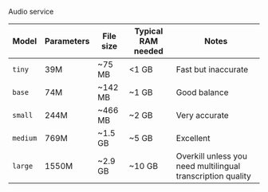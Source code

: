 Audio service

| Model    | Parameters | File size | Typical RAM needed | Notes                                                       |
| -------- | ---------- | --------- | ------------------ | ----------------------------------------------------------- |
| `tiny`   | 39M        | ~75 MB    | <1 GB              | Fast but inaccurate                                         |
| `base`   | 74M        | ~142 MB   | ~1 GB              | Good balance                                                |
| `small`  | 244M       | ~466 MB   | ~2 GB              | Very accurate                                               |
| `medium` | 769M       | ~1.5 GB   | ~5 GB              | Excellent                                                   |
| `large`  | 1550M      | ~2.9 GB   | ~10 GB             | Overkill unless you need multilingual transcription quality |
